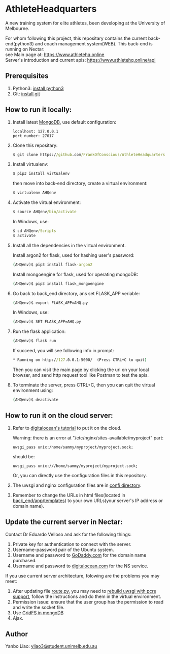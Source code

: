 # AthleteHeadquarters
A new training system for elite athletes, been developing at the University of Melbourne.

For whom following this project, this repositary contains the current back-end(python3) and coach management system(WEB).
This back-end is running on Nectar: </br>see Main page at: https://www.athletehq.online </br> Server's introduction and current apis: https://www.athletehq.online/api

<h2>Prerequisites</h2>

1. Python3: [install python3](https://wiki.python.org/moin/BeginnersGuide/Download "Downloading Python")
2. Git: [install git](https://git-scm.com/downloads "Git Downloads")

<h2>How to run it locally:</h2>

1. Install latest [MongoDB](https://www.mongodb.com/download-center#community "MongoDB Download Center"), use default configuration: 
	```
	localhost: 127.0.0.1
	port number: 27017
	```
2. Clone this repositary:
	```cmd
	$ git clone https://github.com/FrankOfConscious/AthleteHeadquarters.git
	```
3. Install virtualenv: 
	```cmd
	$ pip3 install virtualenv
  	```
	then move into back-end directory, create a virtual environment: 
	```cmd
	$ virtualenv AHQenv
	```
	
4. Activate the virtual environment: 
	```cmd
	$ source AHQenv/bin/activate
	```
	In Windows, use:
	```cmd
	$ cd AHQenv/Scripts
	$ activate
	```
	
5. Install all the dependencies in the virtual environment.

	Install argon2 for flask, used for hashing user's password:
	```cmd
	(AHQenv)$ pip3 install flask-argon2
	```
	Install mongoengine for flask, used for operating mongoDB:
	```cmd
	(AHQenv)$ pip3 install flask_mongoengine
	```
6. Go back to back_end directory, ans set FLASK_APP veriable:
	```cmd
	(AHQenv)$ export FLASK_APP=AHQ.py
	```

	In Windows, use:
	```cmd
	(AHQenv)$ SET FLASK_APP=AHQ.py
	```
7. Run the flask application: 
	```cmd
	(AHQenv)$ flask run
	```
	If succeed, you will see following info in prompt:
	```cmd
	* Running on http://127.0.0.1:5000/  (Press CTRL+C to quit)
	```
	Then you can visit the main page by clicking the url on your local browser, and send http request tool like Postman to test the apis.
8. To terminate the server, press CTRL+C, then you can quit the virtual environment using:
	```cmd
	(AHQenv)$ deactivate
	```

<h2>How to run it on the cloud server:</h2>

1. Refer to [digitalocean's tutorial](https://www.digitalocean.com/community/tutorials/how-to-serve-flask-applications-with-uwsgi-and-nginx-on-ubuntu-16-04) to put it on the cloud.
	
	Warning: there is an error at "/etc/nginx/sites-available/myproject" part:
	```
	uwsgi_pass unix:/home/sammy/myproject/myproject.sock;
	```
	should be:
	```
	uwsgi_pass unix:///home/sammy/myproject/myproject.sock;
	```
	Or, you can directly use the configuration files in this repository.
2. The uwsgi and nginx configuration files are in [confi directory](/back_end/config_file/).
3. Remember to change the URLs in html files(located in [back_end/app/templates](/back_end/app/templates/)) to your own URLs(your server's IP address or domain name).

<h2>Update the current server in Nectar:</h2>

Contact Dr Eduardo Velloso and ask for the following things:
1. Private key for authentication to connect with the server. 
2. Username-password pair of the Ubuntu system.
3. Username and password to [GoDaddy.com](https://au.godaddy.com/ "GoDaddy") for the domain name purchased.
4. Username and password to [digitalocean.com](https://www.digitalocean.com/ "DigitalOcean") for the NS service.

If you use current server architecture, folowing are the problems you may meet:
1. After updating file [route.py](back_end/app/route.py), you may need to [rebuild uwsgi with pcre support](https://stackoverflow.com/questions/21669354/rebuild-uwsgi-with-pcre-support), follow the instructions and do them in the virtual environment.
2. Permission issue: ensure that the user group has the permission to read and write the socket file.
3. Use [GridFS in mongoDB](http://api.mongodb.com/python/current/api/gridfs/index.html#module-gridfs)
4. Ajax.

<h2>Author</h2>

Yanbo Liao: yliao3@student.unimelb.edu.au

